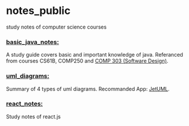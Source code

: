 # notes_public
study notes of computer science courses

### [basic_java_notes:](https://github.com/yingjie-xu/notes_public/blob/master/basic_java_notes.pdf)
A study guide covers basic and important knowledge of java. Referanced from courses CS61B, COMP250 and [COMP 303 (Software Design)](https://github.com/prmr/COMP303).

### [uml_diagrams:](https://github.com/yingjie-xu/notes_public/blob/master/uml_diagrams.pdf)
Summary of 4 types of uml diagrams. Recommanded App: [JetUML](https://github.com/prmr/JetUML).

### [react_notes:](https://github.com/yingjie-xu/notes_public/blob/master/react_notes.md)
Study notes of react.js
